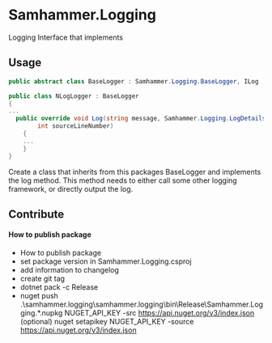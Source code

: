 # Samhammer.Logging

Logging Interface that implements 

## Usage
```csharp
public abstract class BaseLogger : Samhammer.Logging.BaseLogger, ILog
```

```csharp
public class NLogLogger : BaseLogger
{
...
  public override void Log(string message, Samhammer.Logging.LogDetails details, Samhammer.Logging.LogLevel loglevel, Exception ex, string memberName, string sourceFilePath,
        int sourceLineNumber)
    {
    ...
    }
}
```

Create a class that inherits from this packages BaseLogger and implements the log method. This method needs to either call some other logging framework, or directly output the log.

## Contribute

#### How to publish package
- How to publish package
- set package version in Samhammer.Logging.csproj
- add information to changelog
- create git tag
- dotnet pack -c Release
- nuget push .\samhammer.logging\samhammer.logging\bin\Release\Samhammer.Logging.*.nupkg NUGET_API_KEY -src https://api.nuget.org/v3/index.json
(optional) nuget setapikey NUGET_API_KEY -source https://api.nuget.org/v3/index.json
